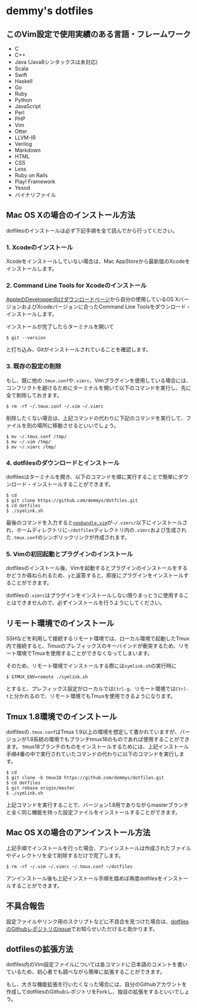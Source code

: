 demmy's dotfiles
========

## このVim設定で使用実績のある言語・フレームワーク

* C
* C++
* Java (Java8シンタックスは未対応)
* Scala
* Swift
* Haskell
* Go
* Ruby
* Python
* JavaScript
* Perl
* PHP
* Vim
* Otter
* LLVM-IR
* Verilog
* Markdown
* HTML
* CSS
* Less
* Ruby on Rails
* Play! Framework
* Yesod
* バイナリファイル


## Mac OS Xの場合のインストール方法

dotfilesのインストールは必ず下記手順を全て読んでから行ってください。

### 1. Xcodeのインストール

Xcodeをインストールしていない場合は、Mac AppStoreから最新版のXcodeをインストールします。

### 2. Command Line Tools for Xcodeのインストール

[AppleのDevelopper向けダウンロードページ](https://developer.apple.com/downloads/index.action)から自分の使用しているOS XバージョンおよびXcodeバージョンに合ったCommand Line Toolsをダウンロード・インストールします。

インストールが完了したらターミナルを開いて
```
$ git --version
```
と打ち込み、Gitがインストールされていることを確認します。


### 3. 既存の設定の削除

もし、既に他の`.tmux.conf`や`.vimrc`、Vimプラグインを使用している場合には、コンフリクトを避けるためにターミナルを開いて以下のコマンドを実行し、先に全て削除しておきます。
```
$ rm -rf ~/.tmux.conf ~/.vim ~/.vimrc
```

削除したくない場合は、上記コマンドの代わりに下記のコマンドを実行して、ファイルを別の場所に移動させるといいでしょう。
```
$ mv ~/.tmux.conf /tmp/
$ mv ~/.vim /tmp/
$ mv ~/.vimrc /tmp/
```


### 4. dotfilesのダウンロードとインストール

dotfilesはターミナルを開き、以下のコマンドを順に実行することで簡単にダウンロード・インストールすることができます。
```
$ cd
$ git clone https://github.com/demmys/dotfiles.git
$ cd dotfiles
$ ./symlink.sh
```

最後のコマンドを入力すると[`neobundle.vim`](https://github.com/Shougo/neobundle.vim)が`~/.vimrc/`以下にインストールされ、ホームディレクトリに`~/dotfiles`ディレクトリ内の`.vimrc`および生成された`.tmux.conf`のシンボリックリンクが作成されます。


### 5. Vimの初回起動とプラグインのインストール

dotfilesのインストール後、Vimを起動するとプラグインのインストールをするかどうか尋ねられるため、`y`と返答すると、即座にプラグインをインストールすることができます。

dotfilesの`.vimrc`はプラグインをインストールしない限りまっとうに使用することはできませんので、必ずインストールを行うようにしてください。


## リモート環境でのインストール

SSHなどを利用して接続するリモート環境では、ローカル環境で起動したTmux内で接続すると、Tmuxのプレフィックスのキーバインドが衝突するため、リモート環境でTmuxを使用することができなくなってしまいます。

そのため、リモート環境でインストールする際には`symlink.sh`の実行時に
```
$ $TMUX_ENV=remote ./symlink.sh
```

とすると、プレフィックス設定がローカルでは`Ctrl-g`、リモート環境では`Ctrl-t`と分かれるので、リモート環境でもTmuxを使用できるようになります。


## Tmux 1.8環境でのインストール

dotfilesの`.tmux.conf`はTmux 1.9以上の環境を想定して書かれていますが、バージョンが1.8系統の環境でもブランチtmux18のものであれば使用することができます。
tmux18ブランチのものをインストールするためには、上記インストール手順4番の中で実行されていたコマンドの代わりに以下のコマンドを実行します。
```
$ cd
$ git clone -b tmux18 https://github.com/demmys/dotfiles.git
$ cd dotfiles
$ git rebase origin/master
$ ./symlink.sh
```

上記コマンドを実行することで、バージョン1.8用でありながらmasterブランチと全く同じ機能を持った設定ファイルをインストールすることができます。

## Mac OS Xの場合のアンインストール方法

上記手順でインストールを行った場合、アンインストールは作成されたファイルやディレクトリを全て削除するだけで完了します。
```
$ rm -rf ~/.vim ~/.vimrc ~/.tmux.conf ~/dotfiles
```

アンインストール後も上記インストール手順を踏めば再度dotfilesをインストールすることができます。


## 不具合報告

設定ファイルやリンク用のスクリプトなどに不具合を見つけた場合は、[dotfilesのGithubレポジトリのissue](https://github.com/demmys/dotfiles/issues)でお知らせいただけると助かります。


## dotfilesの拡張方法

dotfiles内のVim設定ファイルについては各コマンドに日本語のコメントを書いているため、初心者でも調べながら簡単に拡張することができます。

もし、大きな機能拡張を行いたくなった場合には、自分のGithubアカウントを作成してdotfilesのGithubレポジトリをForkし、独自の拡張をするといいでしょう。
